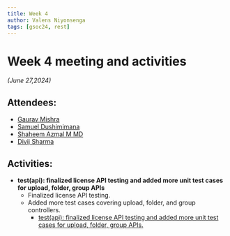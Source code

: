 ```yaml
---
title: Week 4
author: Valens Niyonsenga
tags: [gsoc24, rest]
---
```


<!--
SPDX-License-Identifier: CC-BY-SA-4.0

SPDX-FileCopyrightText: 2024 Valens Niyonsenga <valensniyonsenga2003@gmail.com>
-->

# Week 4 meeting and activities

_(June 27,2024)_

## Attendees:

- [Gaurav Mishra](https://github.com/GMishx)
- [Samuel Dushimimana](https://github.com/dushimsam)
- [Shaheem Azmal M MD](https://github.com/shaheemazmalmmd)
- [Divij Sharma](https://github.com/dvjsharma)

## Activities:

- **test(api): finalized license API testing and added more unit test cases for upload, folder, group APIs**
  - Finalized license API testing.
  - Added more test cases covering upload, folder, and group controllers.
    - [test(api): finalized license API testing and added more unit test cases for upload, folder, group APIs.](https://github.com/fossology/fossology/pull/2767)
